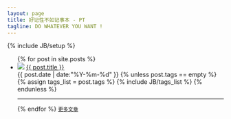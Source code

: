 ```yaml
---
layout: page
title: 好记性不如记事本 - PT
tagline: DO WHATEVER YOU WANT !
---
```

{% include JB/setup %}
<ul>
{% for post in site.posts %}
<li>
<div class="posts">
<div class="post-author">
<img class="img-circle" src="{{ ASSET_PATH }}twime/images/gravatar.jpeg" /> <a href="{{ BASE_PATH }}{{ post.url }}">{{ post.title }}</a>
</div>
<div class="post-entry">
<span class="date pull-right">{{ post.date | date:"%Y-%m-%d" }}</span>
{% unless post.tags == empty %}   
<br /> 
<span class="tag pull-right">
{% assign tags_list = post.tags %}
{% include JB/tags_list %}
</span>	
{% endunless %}  
</div>
</div>
</li>
<hr>
{% endfor %}
<small><a class="moreposts pull-right" href="{{ BASE_PATH }}/archive.html" title="More">更多文章</a></small>
</ul>



